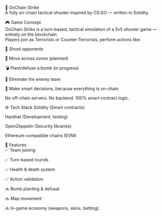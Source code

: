 🧨 OnChain Strike        
A fully on-chain tactical shooter inspired by CS:GO — written in Solidity.     
          
<!-- Заменишь ссылку на баннер позже -->  
     
🎮 Game Concept      
OnChain Strike is a turn-based, tactical simulation of a 5v5 shooter game — entirely on the blockchain.      
Players join as Terrorists or Counter-Terrorists, perform actions like:      
   
🔫 Shoot opponents
     
🚶 Move across zones (planned) 

💣 Plant/defuse a bomb (in progress)   
  
🎯 Eliminate the enemy team  
     
🧠 Make smart decisions, because everything is on-chain

No off-chain servers. No backend. 100% smart contract logic.
 
⚙️ Tech Stack 
Solidity (Smart contracts)   
 
Hardhat (Development, testing)
  
OpenZeppelin (Security libraries)  
  
Ethereum-compatible chains (EVM)  
 
🚀 Features   
✅ Team joining

✅ Turn-based rounds

✅ Health & death system

✅ Action validation

🔜 Bomb planting & defusal  

🔜 Map movement

🔜 In-game economy (weapons, skins, betting)
